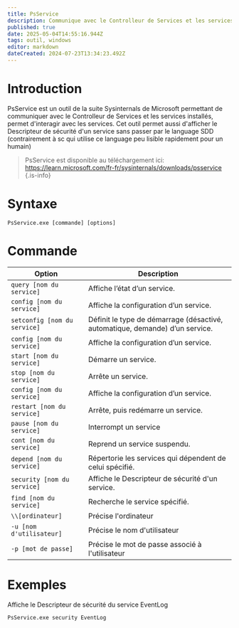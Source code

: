 ```yaml
---
title: PsService
description: Communique avec le Controlleur de Services et les services installés, permet d'interagir avec les services
published: true
date: 2025-05-04T14:55:16.944Z
tags: outil, windows
editor: markdown
dateCreated: 2024-07-23T13:34:23.492Z
---
```


# Introduction

PsService est un outil de la suite Sysinternals de Microsoft permettant de communiquer avec le Controlleur de Services et les services installés, permet d'interagir avec les services. Cet outil permet aussi d'afficher le Descripteur de sécurité d'un service sans passer par le language SDD (contrairement à sc qui utilise ce language peu lisible rapidement pour un humain)

> PsService est disponible au téléchargement ici: https://learn.microsoft.com/fr-fr/sysinternals/downloads/psservice
> {.is-info}

# Syntaxe

`PsService.exe [commande] [options]`

# Commande

| Option                       | Description                                                                  |
| ---------------------------- | ---------------------------------------------------------------------------- |
| `query [nom du service]`     | Affiche l’état d’un service.                                                 |
| `config [nom du service]`    | Affiche la configuration d’un service.                                       |
| `setconfig [nom du service]` | Définit le type de démarrage (désactivé, automatique, demande) d’un service. |
| `config [nom du service]`    | Affiche la configuration d’un service.                                       |
| `start [nom du service]`     | Démarre un service.                                                          |
| `stop [nom du service]`      | Arrête un service.                                                           |
| `config [nom du service]`    | Affiche la configuration d’un service.                                       |
| `restart [nom du service]`   | Arrête, puis redémarre un service.                                           |
| `pause [nom du service]`     | Interrompt un service                                                        |
| `cont	[nom du service]`      | Reprend un service suspendu.                                                 |
| `depend [nom du service]`    | Répertorie les services qui dépendent de celui spécifié.                     |
| `security [nom du service]`  | Affiche le Descripteur de sécurité d'un service.                             |
| `find [nom du service]`      | Recherche le service spécifié.                                               |
| `\\[ordinateur]`             | Précise l'ordinateur                                                         |
| `-u [nom d'utilisateur]`     | Précise le nom d'utilisateur                                                 |
| `-p [mot de passe]`          | Précise le mot de passe associé à l'utilisateur                              |

# Exemples

Affiche le Descripteur de sécurité du service EventLog

`PsService.exe security EventLog`
